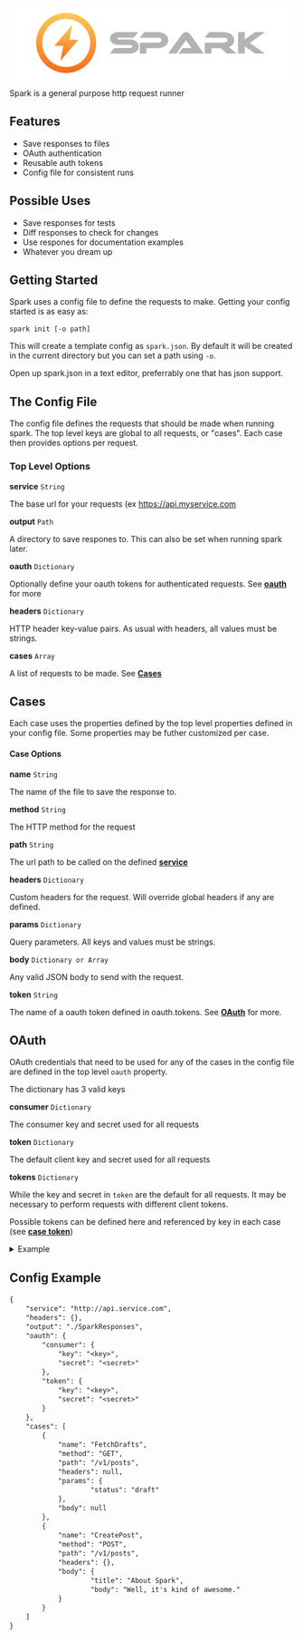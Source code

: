 ![Spark](https://raw.githubusercontent.com/WCByrne/Spark/master/img/header.png "Spark")

Spark is a general purpose http request runner

##  Features
* Save responses to files
* OAuth authentication
* Reusable auth tokens
* Config file for consistent runs


## Possible Uses
* Save responses for tests
* Diff responses to check for changes
* Use respones for documentation examples
* Whatever you dream up

## Getting Started

Spark uses a config file to define the requests to make. Getting your config started is as easy as:

```
spark init [-o path]
```
This will create a template config as `spark.json`. By default it will be created in the current directory but you can set a path using `-o`.

Open up spark.json in a text editor, preferrably one that has json support. 

## The Config File

The config file defines the requests that should be made when running spark. The top level keys are global to all requests, or "cases". Each case then provides options per request.

### Top Level Options

<a name="service"></a>
**service** `String`

The base url for your requests (ex https://api.myservice.com

**output** `Path`

A directory to save respones to. This can also be set when running spark later.

**oauth** `Dictionary` 

Optionally define your oauth tokens for authenticated requests. See **[oauth](#oauth)** for more

**headers** `Dictionary`

HTTP header key-value pairs. As usual with headers, all values must be strings.

**cases** `Array`

A list of requests to be made. See **[Cases](#cases)**


<a name="cases"></a>
## Cases

Each case uses the properties defined by the top level properties defined in your config file. Some properties may be futher customized per case.

#### Case Options

**name** `String`

The name of the file to save the response to.

**method** `String`

The HTTP method for the request

**path** `String`

The url path to be called on the defined **[service](#service)**

**headers** `Dictionary`

Custom headers for the request. Will override global headers if any are defined.

**params** `Dictionary`

Query parameters. All keys and values must be strings.

**body** `Dictionary or Array`

Any valid JSON body to send with the request.

<a name="case-token"></a>
**token** `String`

The name of a oauth token defined in oauth.tokens. See **[OAuth](#oauth)** for more.


<a name="oauth"></a>
## OAuth

OAuth credentials that need to be used for any of the cases in the config file are defined in the top level `oauth` property. 

The dictionary has 3 valid keys

**consumer** `Dictionary`

The consumer key and secret used for all requests

**token** `Dictionary`

The default client key and secret used for all requests

**tokens** `Dictionary`

While the key and secret in `token` are the default for all requests. It may be necessary to perform requests with different client tokens.

Possible tokens can be defined here and referenced by key in each case (see **[case token](#case-token)**)

<details>
<summary>Example</summary>

```json
{
	"consumer": { },
	"token": { },
	"tokens": {
		"user-1" : {
			"key" : "<key-for-user-1>"
			"secret": "<secret-for-user-1>"
		},
		"user-2": {
			"key": "<key-for-user-2>"
			"secret": "<secret-for-user-2>"
		}
	}
}
```
</details>



## Config Example

```
{
    "service": "http://api.service.com",
    "headers": {},
    "output": "./SparkResponses",
    "oauth": {
        "consumer": {
            "key": "<key>",
            "secret": "<secret>"
        },
        "token": {
            "key": "<key>",
            "secret": "<secret>"
        }
    },
    "cases": [
        {
            "name": "FetchDrafts",
            "method": "GET",
            "path": "/v1/posts",
            "headers": null,
            "params": {
            		"status": "draft"
            },
            "body": null
        },
        {
            "name": "CreatePost",
            "method": "POST",
            "path": "/v1/posts",
            "headers": {},
            "body": {
            		"title": "About Spark",
            		"body": "Well, it's kind of awesome."
            }
        }
    ]
}
```